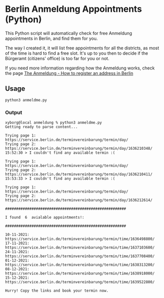 # Berlin Anmeldung Appointments (Python)
This Python script will automatically check for free Anmeldung appointments in Berlin, and find them for you.

The way I created it, it will list free appointments for all the districts, as most of the time is hard to find a free slot. It's up to you then to decide if the Bürgeramt (citizens' office) is too far for you or not.

If you need more information regarding how the Anmeldung works, check the page [The Anmeldung - How to register an address in Berlin](https://allaboutberlin.com/guides/anmeldung-in-english-berlin)

## Usage
    python3 anmeldme.py

### Output

```
xyborg@local anmeldung % python3 anmeldme.py
Getting ready to parse content...

Trying page 1:  https://service.berlin.de/terminvereinbarung/termin/day/
Trying page 2:  https://service.berlin.de/terminvereinbarung/termin/day/1636210348/
15:52:30 > I couldn't find any available termin :(

Trying page 1:  https://service.berlin.de/terminvereinbarung/termin/day/
Trying page 2:  https://service.berlin.de/terminvereinbarung/termin/day/1636210411/
15:53:33 > I couldn't find any available termin :(

Trying page 1:  https://service.berlin.de/terminvereinbarung/termin/day/
Trying page 2:  https://service.berlin.de/terminvereinbarung/termin/day/1636212614/

#######################################################

I found  6  avialable appointments!:

#######################################################

10-11-2021: https://service.berlin.de/terminvereinbarung/termin/time/1636498800/
17-11-2021: https://service.berlin.de/terminvereinbarung/termin/time/1637103600/
24-11-2021: https://service.berlin.de/terminvereinbarung/termin/time/1637708400/
01-12-2021: https://service.berlin.de/terminvereinbarung/termin/time/1638313200/
08-12-2021: https://service.berlin.de/terminvereinbarung/termin/time/1638918000/
15-12-2021: https://service.berlin.de/terminvereinbarung/termin/time/1639522800/

Hurry! Copy the links and book your termin now.
```
